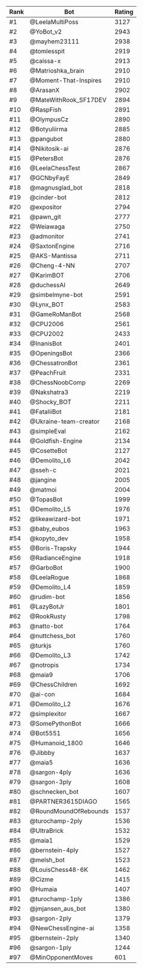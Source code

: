 Rank|Bot|Rating
---|---|---
#1|@LeelaMultiPoss|3127
#2|@YoBot_v2|2943
#3|@mayhem23111|2938
#4|@tomlesspit|2919
#5|@caissa-x|2913
#6|@Matrioshka_brain|2910
#7|@Moment-That-Inspires|2910
#8|@ArasanX|2902
#9|@MateWithRook_SF17DEV|2894
#10|@RaspFish|2891
#11|@OlympusCz|2890
#12|@Botyuliirma|2885
#13|@pangubot|2880
#14|@Nikitosik-ai|2876
#15|@PetersBot|2876
#16|@LeelaChessTest|2867
#17|@GCNbyFayE|2849
#18|@magnusglad_bot|2818
#19|@cinder-bot|2812
#20|@expositor|2794
#21|@pawn_git|2777
#22|@Weiawaga|2750
#23|@admonitor|2741
#24|@SaxtonEngine|2716
#25|@AKS-Mantissa|2711
#26|@Cheng-4-NN|2707
#27|@KarimBOT|2706
#28|@duchessAI|2649
#29|@simbelmyne-bot|2591
#30|@Lynx_BOT|2583
#31|@GameRoManBot|2568
#32|@CPU2006|2561
#33|@CPU2002|2433
#34|@InanisBot|2401
#35|@OpeningsBot|2366
#36|@ChessatronBot|2361
#37|@PeachFruit|2331
#38|@ChessNoobComp|2269
#39|@Nakshatra3|2219
#40|@Shocky_BOT|2211
#41|@FataliiBot|2181
#42|@Ukraine-team-creator|2168
#43|@simpleEval|2162
#44|@Goldfish-Engine|2134
#45|@CosetteBot|2127
#46|@Demolito_L6|2042
#47|@sseh-c|2021
#48|@jangine|2005
#49|@matmoi|2004
#50|@TopasBot|1999
#51|@Demolito_L5|1976
#52|@likeawizard-bot|1971
#53|@baby_eubos|1963
#54|@kopyto_dev|1958
#55|@Boris-Trapsky|1944
#56|@RadianceEngine|1918
#57|@GarboBot|1900
#58|@LeelaRogue|1868
#59|@Demolito_L4|1859
#60|@rudim-bot|1856
#61|@LazyBotJr|1801
#62|@RookRusty|1798
#63|@natto-bot|1764
#64|@nuttchess_bot|1760
#65|@turkjs|1760
#66|@Demolito_L3|1742
#67|@notropis|1734
#68|@maia9|1706
#69|@ChessChildren|1692
#70|@ai-con|1684
#71|@Demolito_L2|1676
#72|@simplexitor|1667
#73|@SomePythonBot|1666
#74|@Bot5551|1656
#75|@Humanoid_1800|1646
#76|@Jibbby|1637
#77|@maia5|1636
#78|@sargon-4ply|1636
#79|@sargon-3ply|1608
#80|@schnecken_bot|1607
#81|@PARTNER3615DIAGO|1565
#82|@RoundMoundOfRebounds|1537
#83|@turochamp-2ply|1536
#84|@UltraBrick|1532
#85|@maia1|1529
#86|@bernstein-4ply|1527
#87|@melsh_bot|1523
#88|@LouisChess48-6K|1462
#89|@Cizme|1415
#90|@Humaia|1407
#91|@turochamp-1ply|1386
#92|@jmjansen_aus_bot|1380
#93|@sargon-2ply|1379
#94|@NewChessEngine-ai|1358
#95|@bernstein-2ply|1340
#96|@sargon-1ply|1244
#97|@MinOpponentMoves|601
